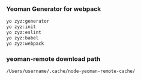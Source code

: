 ### Yeoman Generator for webpack

```bash
yo zyz:generator
yo zyz:init
yo zyz:eslint
yo zyz:babel
yo zyz:webpack
```

### yeoman-remote download path

`/Users/username/.cache/node-yeoman-remote-cache/`
